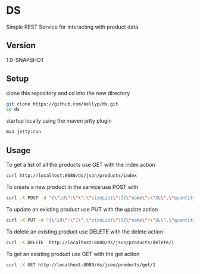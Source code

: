 DS
=========

Simple REST Service for interacting with product data.


Version
-

1.0-SNAPSHOT

Setup
-
clone this repository and cd into the new directory

```sh
git clone https://github.com/kellyp/ds.git
cd ds
```

startup locally using the maven jetty plugin 

```sh
mvn jetty:run
```


Usage
-

To get a list of all the products use GET with the index action 

```sh
curl http://localhost:8080/ds/json/products/index
```

To create a new product in the service use POST with 

```sh
curl -X POST -d "{\"id\":\"\",\"sizeList\":[{\"name\":\"XL\",\"quantity\":23}]}" http://localhost:8080/ds/json/products/create --header "Content-Type:application/json"
```

To update an existing product use PUT with the update action

```sh
curl -X PUT -d "{\"id\":\"1\",\"sizeList\":[{\"name\":\"XL\",\"quantity\":23},{\"name\":\"XXL\",\"quantity\":24}]}" http://localhost:8080/ds/json/products/update/1 --header "Content-Type:application/json"
```

To delete an existing product use DELETE with the delete action

```sh
curl -X DELETE  http://localhost:8080/ds/json/products/delete/1
```

To get an existing product use GET with the get action

```sh
curl -X GET http://localhost:8080/ds/json/products/get/1
```


